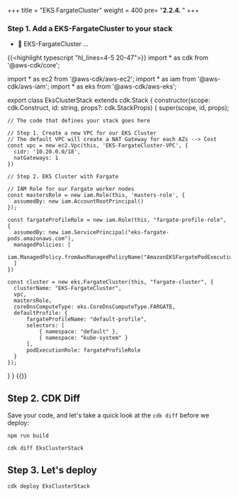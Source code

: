 +++
title = "EKS FargateCluster"
weight = 400
pre= "<b>2.2.4. </b>"
+++

### Step 1. Add a EKS-FargateCluster to your stack

* 🎯 EKS-FargateCluster ...


{{<highlight typescript "hl_lines=4-5 20-47">}}
import * as cdk from '@aws-cdk/core';

import * as ec2 from '@aws-cdk/aws-ec2';
import * as iam from '@aws-cdk/aws-iam';
import * as eks from '@aws-cdk/aws-eks';

export class EksClusterStack extends cdk.Stack {
  constructor(scope: cdk.Construct, id: string, props?: cdk.StackProps) {
    super(scope, id, props);

    // The code that defines your stack goes here
    
    // Step 1. Create a new VPC for our EKS Cluster
    // The default VPC will create a NAT Gateway for each AZs --> Cost
    const vpc = new ec2.Vpc(this, 'EKS-FargateCluster-VPC', {
      cidr: '10.20.0.0/18',
      natGateways: 1
    })
    
    // Step 2. EKS Cluster with Fargate

    // IAM Role for our Fargate worker nodes
    const mastersRole = new iam.Role(this, 'masters-role', {
      assumedBy: new iam.AccountRootPrincipal()
    });

    const fargateProfileRole = new iam.Role(this, "fargate-profile-role", {
      assumedBy: new iam.ServicePrincipal("eks-fargate-pods.amazonaws.com"),
      managedPolicies: [
          iam.ManagedPolicy.fromAwsManagedPolicyName("AmazonEKSFargatePodExecutionRolePolicy")
      ]
    })

    const cluster = new eks.FargateCluster(this, "fargate-cluster", {
      clusterName: "EKS-FargateCluster",
      vpc,
      mastersRole,
      coreDnsComputeType: eks.CoreDnsComputeType.FARGATE,
      defaultProfile: {
          fargateProfileName: "default-profile",
          selectors: [
              { namespace: "default" },
              { namespace: "kube-system" }
          ],
          podExecutionRole: fargateProfileRole
      }
    });
    
  }
}
{{</highlight>}}


## Step 2. CDK Diff

Save your code, and let's take a quick look at the `cdk diff` before we deploy:

```
npm run build

cdk diff EksClusterStack
```


## Step 3. Let's deploy

```
cdk deploy EksClusterStack
```
